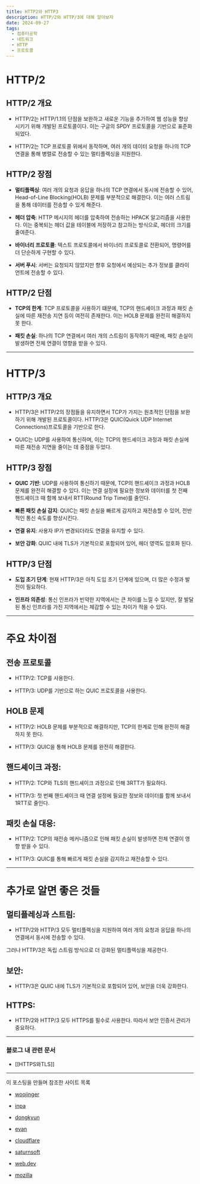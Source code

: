 ```yaml
---
title: HTTP2와 HTTP3
description: HTTP/2와 HTTP/3에 대해 알아보자
date: 2024-09-27
tags:
  - 컴퓨터공학
  - 네트워크
  - HTTP
  - 프로토콜
---
```


# HTTP/2

  

## HTTP/2 개요

  

- HTTP/2는 HTTP/1.1의 단점을 보완하고 새로운 기능을 추가하여 웹 성능을 향상 시키기 위해 개발된 프로토콜이다. 이는 구글의 SPDY 프로토콜을 기반으로 표준화되었다.

- HTTP/2는 TCP 프로토콜 위에서 동작하며, 여러 개의 데이터 요청을 하나의 TCP 연결을 통해 병렬로 전송할 수 있는 멀티플렉싱을 지원한다.

  

## HTTP/2 장점

  

- **멀티플렉싱**: 여러 개의 요청과 응답을 하나의 TCP 연결에서 동시에 전송할 수 있어, Head-of-Line Blocking(HOLB) 문제를 부분적으로 해결한다. 이는 여러 스트림을 통해 데이터를 전송할 수 있게 해준다.

- **헤더 압축**: HTTP 메시지의 헤더를 압축하여 전송하는 HPACK 알고리즘을 사용한다. 이는 중복되는 헤더 값을 테이블에 저장하고 참고하는 방식으로, 헤더의 크기를 줄여준다.

- **바이너리 프로토콜**: 텍스트 프로토콜에서 바이너리 프로토콜로 전환되어, 명령어를 더 단순하게 구현할 수 있다.

- **서버 푸시**: 서버는 요청되지 않았지만 향후 요청에서 예상되는 추가 정보를 클라이언트에 전송할 수 있다.

  

## HTTP/2 단점

  

- **TCP의 한계**: TCP 프로토콜을 사용하기 떄문에, TCP의 핸드셰이크 과정과 패킷 손실에 따른 재전송 지연 등이 여전히 존재한다. 이는 HOLB 문제를 완전히 해결하지 못 한다.

- **패킷 손실**: 하나의 TCP 연결에서 여러 개의 스트림이 동작하기 때문에, 패킷 손실이 발생하면 전체 연결이 영향을 받을 수 있다.

  

---

  

# HTTP/3

  

## HTTP/3 개요

  

- HTTP/3은 HTTP/2의 장점들을 유지하면서 TCP가 가지는 원초적인 단점을 보완하기 위해 개발된 프로토콜이다. HTTP/3은 QUIC(Quick UDP Internet Connections)프로토콜을 기반으로 한다.

- QUIC는 UDP를 사용하여 통신하며, 이는 TCP의 핸드셰이크 과정과 패킷 손실에 따른 재전송 지연을 줄이는 데 중점을 두었다.

  

## HTTP/3 장점

  

- **QUIC 기반**: UDP를 사용하여 통신하기 때문에, TCP의 핸드셰이크 과정과 HOLB 문제를 완전히 해결할 수 있다. 이는 연결 설정에 필요한 정보와 데이터를 첫 전째 핸드셰이크 때 함께 보내서 RTT(Round Trip Time)를 줄인다.

- **빠른 패킷 손실 감지**: QUIC는 패킷 손실을 빠르게 감지하고 재전송할 수 있어, 전반적인 통신 속도를 향상시킨다.

- **연결 유지**: 사용자 IP가 변경되더라도 연결을 유지할 수 있다.

- **보안 강화**: QUIC 내에 TLS가 기본적으로 포함되어 있어, 헤더 영역도 암호화 된다.

  

## HTTP/3 단점

  

- **도입 초기 단계**: 현재 HTTP/3은 아직 도입 초기 단계에 있으며, 더 많은 수정과 발전이 필요하다.

- **인프라 의존성**: 통신 인프라가 빈약한 지역에서는 큰 차이를 느낄 수 있지만, 잘 발달된 통신 인프라를 가진 지역에서는 체감할 수 있는 차이가 적을 수 있다.

  

---

  

# 주요 차이점

  

## 전송 프로토콜

  

- HTTP/2: TCP를 사용한다.

- HTTP/3: UDP를 기반으로 하는 QUIC 프로토콜을 사용한다.

  

## HOLB 문제

  

- HTTP/2: HOLB 문제를 부분적으로 해결하지만, TCP의 한계로 인해 완전히 해결하지 못 한다.

- HTTP/3: QUIC을 통해 HOLB 문제를 완전히 해결한다.

  

## 핸드셰이크 과정:

  

- HTTP/2: TCP와 TLS의 핸드셰이크 과정으로 인해 3RTT가 필요하다.

- HTTP/3: 첫 번째 핸드셰이크 때 연결 설정에 필요한 정보와 데이터를 함께 보내서 1RTT로 줄인다.

  

## 패킷 손실 대응:

  

- HTTP/2: TCP의 재전송 메커니즘으로 인해 패킷 손실이 발생하면 전체 연결이 영향 받을 수 있다.

- HTTP/3: QUIC를 통해 빠르게 패킷 손실을 감지하고 재전송할 수 있다.

  

---

  

# 추가로 알면 좋은 것들

  

## 멀티플레싱과 스트림:

  

- HTTP/2와 HTTP/3 모두 멀티플렉싱을 지원하여 여러 개의 요청과 응답을 하나의 연결에서 동시에 전송할 수 있다.

그러나 HTTP/3은 독립 스트림 방식으로 더 강화된 멀티플렉싱을 제공한다.

  

## 보안:

  

- HTTP/3은 QUIC 내에 TLS가 기본적으로 포함되어 있어, 보안을 더욱 강화한다.

  

## HTTPS:

  

- HTTP/2와 HTTP/3 모두 HTTPS를 필수로 사용한다. 따라서 보안 인증서 관리가 중요하다.

  

---


### 블로그 내 관련 문서
- [[HTTPS와TLS]]

---
  

이 포스팅을 만들며 참조한 사이트 목록

  

- [woojinger][woojinger]

- [inpa][inpa]

- [dongkyun][dongkyun]

- [evan][evan]

- [cloudflare][cloudflare]

- [saturnsoft][saturnsoft]

- [web.dev][web.dev]

- [mozilla][mozilla]

  

[woojinger]: https://woojinger.tistory.com/85

[inpa]: https://inpa.tistory.com/entry/WEB-🌐-HTTP-30-통신-기술-이제는-확실히-이해하자#

[dongkyun]: https://github.com/dongkyun-dev/TIL/blob/master/web/HTTP1.1과%20HTTP2.0,%20그리고%20간단한%20HTTP3.0.md

[evan]: https://evan-moon.github.io/2019/10/08/what-is-http3/

[cloudflare]: https://blog.cloudflare.com/ko-kr/http3-the-past-present-and-future/

[saturnsoft]: https://www.saturnsoft.net/network/2019/03/26/quic-http3-2/

[web.dev]: https://web.dev/articles/performance-http2?hl=ko

[mozilla]: https://developer.mozilla.org/en-US/docs/Web/HTTP/Overview